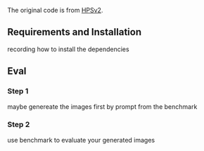 
The original code is from [HPSv2](https://github.com/tgxs002/HPSv2).


## Requirements and Installation

recording how to install the dependencies


## Eval

### Step 1

maybe genereate the images first by prompt from the benchmark

### Step 2

use benchmark to evaluate your generated images